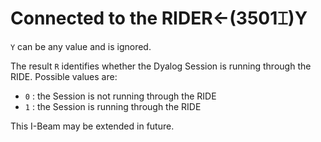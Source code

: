 




<h1 class="heading"><span class="name">Connected to the RIDE</span><span class="command">R←(3501⌶)Y</span></h1>

`Y` can be any value and is ignored.


The result `R` identifies whether the Dyalog Session is running through the RIDE. Possible values are:

- `0` : the Session is not running through the RIDE
- `1` : the Session is running through the RIDE

This I-Beam may be extended in future.



